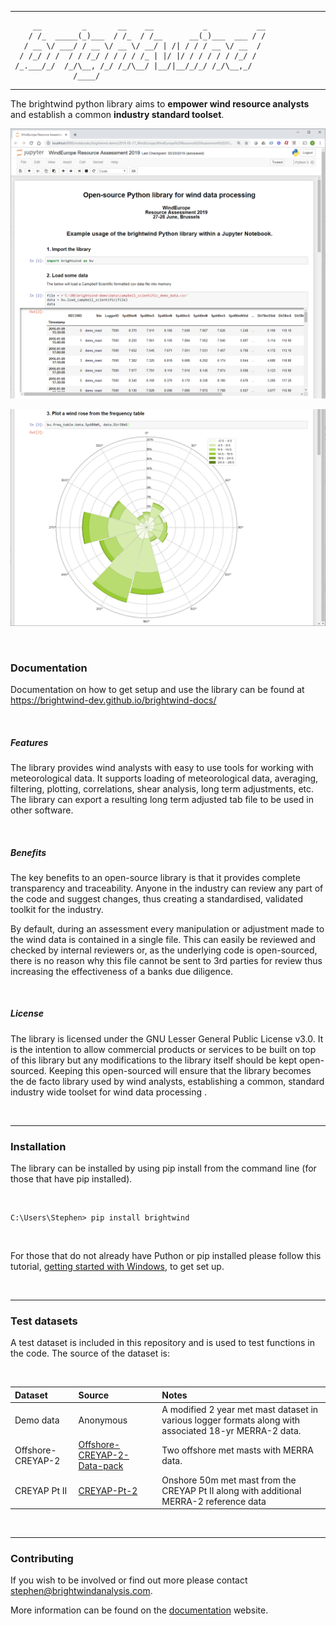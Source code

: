--------------
```
     __         _       __    __           _           __
    / /_  _____(_)___  / /_  / /__      __(_)___  ___ / /
   / __ \/ ___/ / __ \/ __ \/ __/ | /| / / / __ \/ __  /
  / /_/ / /  / / /_/ / / / / /_ | |/ |/ / / / / / /_/ /
 /_.___/_/  /_/\__, /_/ /_/\__/ |__/|__/_/_/ /_/\__,_/
              /____/
 ```
--------------

The brightwind python library aims to **empower wind resource analysts** and establish a common **industry standard toolset**.
<br>

<p>

![demo_image_1](read_me_1.png)

![demo_image_2](read_me_2.png)
</p>


<br>

### Documentation

Documentation on how to get setup and use the library can be found at https://brightwind-dev.github.io/brightwind-docs/

<br>

##### Features
The library provides wind analysts with easy to use tools for working with
meteorological data. It supports loading of meteorological data, averaging,
filtering, plotting, correlations, shear analysis, long term adjustments, etc.
The library can export a resulting long term adjusted tab file to be used in
other software.

<br>

##### Benefits
The key benefits to an open-source library is that it provides complete transparency
and traceability. Anyone in the industry can review any part of the code and suggest changes,
thus creating a standardised, validated toolkit for the industry.

By default, during an assessment every manipulation or adjustment made to the wind data is
contained in a single file. This can easily be reviewed and checked by internal reviewers or,
as the underlying code is open-sourced, there is no reason why this file cannot be sent to
3rd parties for review thus increasing the effectiveness of a banks due diligence.

<br>

##### License
The library is licensed under the GNU Lesser General Public License v3.0. It is the
intention to allow commercial products or services to be built on top of this
library but any modifications to the library itself should be kept open-sourced.
Keeping this open-sourced will ensure that the library becomes the de facto
library used by wind analysts, establishing a common, standard industry wide
toolset for wind data processing .

<br>

---
### Installation

The library can be installed by using pip install from the command line (for those that have pip installed).

<br>

```
C:\Users\Stephen> pip install brightwind
```

<br>

For those that do not already have Puthon or pip installed please follow this tutorial,
[getting started with Windows](https://brightwind-dev.github.io/brightwind-docs/tutorials/Getting_Started_Stable_Development.html),
to get set up.

<br>

---
### Test datasets
A test dataset is included in this repository and is used to test functions in the code. The source of the dataset is:

<br>

| Dataset            | Source           | Notes  |
|:------------------ |:-------------|:-----|
| Demo data          | Anonymous | A modified 2 year met mast dataset in various logger formats along with associated 18-yr MERRA-2 data. |
| Offshore-CREYAP-2  | [Offshore-CREYAP-2-Data-pack](http://www.ewea.org/events/workshops/past-workshops/resource-assessment-2015/offshore-creyap-part-ii/) | Two offshore met masts with MERRA data. |
| CREYAP Pt II       | [CREYAP-Pt-2](http://www.ewea.org/events/workshops/past-workshops/resource-assessment-2015/offshore-creyap-part-ii/)      | Onshore 50m met mast from the CREYAP Pt II along with additional MERRA-2 reference data  |

<br>

---
### Contributing
If you wish to be involved or find out more please contact stephen@brightwindanalysis.com.

More information can be found on the [documentation](https://brightwind-dev.github.io/brightwind-docs) website.

<br>
